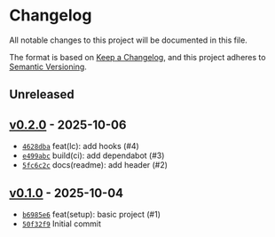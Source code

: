 # Changelog

All notable changes to this project will be documented in this file.

The format is based on [Keep a Changelog](https://keepachangelog.com/en/1.0.0/), and this project adheres to [Semantic Versioning](https://semver.org/spec/v2.0.0.html).

## Unreleased

## [v0.2.0](https://github.com/alexfalkowski/go-signal/releases/tag/v0.2.0) - 2025-10-06

- [`4628dba`](https://github.com/alexfalkowski/go-signal/commit/4628dba9f22be3d311f5986364f186abb94c0db7) feat(lc): add hooks (#4)
- [`e499abc`](https://github.com/alexfalkowski/go-signal/commit/e499abcc19848299f652f494e1de42d8c1a80b7b) build(ci): add dependabot (#3)
- [`5fc6c2c`](https://github.com/alexfalkowski/go-signal/commit/5fc6c2c993237b81b72132966e125a1feee98cb9) docs(readme): add header (#2)

## [v0.1.0](https://github.com/alexfalkowski/go-signal/releases/tag/v0.1.0) - 2025-10-04

- [`b6985e6`](https://github.com/alexfalkowski/go-signal/commit/b6985e651edbf3eb85ecded2494ecff8f9d4777e) feat(setup): basic project (#1)
- [`50f32f9`](https://github.com/alexfalkowski/go-signal/commit/50f32f991afa2f0d3d1f258debd63fc93c11f706) Initial commit

